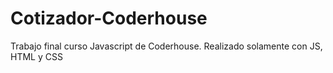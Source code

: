 # Cotizador-Coderhouse
Trabajo final curso Javascript de Coderhouse. Realizado solamente con JS, HTML y CSS
